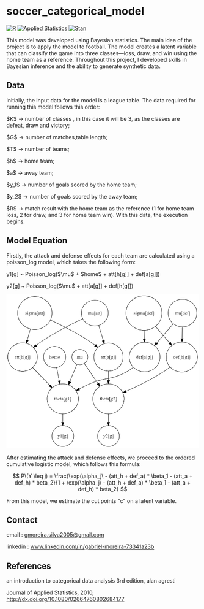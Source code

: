 # soccer_categorical_model
[![R](https://img.shields.io/badge/R-Programming-blue)](https://www.r-project.org/)
[![Applied Statistics](https://img.shields.io/badge/Journal-Applied%20Statistics-blue)](https://www.tandfonline.com/doi/full/10.1080/02664760802684177)
[![Stan](https://img.shields.io/badge/Stan-Modeling-orange)](https://mc-stan.org/)

This model was developed using Bayesian statistics. The main idea of the project is to apply the model to football. The model creates a latent variable that can classify the game into three classes—loss, draw, and win using the home team as a reference. Throughout this project, I developed skills in Bayesian inference and the ability to generate synthetic data.

## Data
Initially, the input data for the model is a league table. The data required for running this model follows this order: 

$K\$ -> number of classes , in this case it will be 3, as the classes are defeat, draw and victory;

$G\$ -> number of matches,table length;

$T\$ -> number of teams;

$h\$ -> home team; 

$a\$ -> away team; 

$y_1\$ -> number of goals scored by the home team;

$y_2\$ -> number of goals scored by the away team; 

$R\$ -> match result with the home team as the reference (1 for home team loss, 2 for draw, and 3 for home team win). With this data, the execution begins.

## Model Equation

Firstly, the attack and defense effects for each team are calculated using a poisson_log model, which takes the following form:

y1[g] ~ Poisson_log($\mu\$ + $home\$ + att[h[g]] + def[a[g]])

y2[g] ~ Poisson_log($\mu\$ + att[a[g]] + def[h[g]])

<div style="text-align:center">
<img src="images/graphviz.png" alt="The directed acyclic graph (DAG) representation of the hierarchical model" width="600" height="400">
</div>

After estimating the attack and defense effects, we proceed to the ordered cumulative logistic model, which follows this formula:

$$
P\(Y \leq j) = \frac{\exp(\alpha_j\ - (att_h + def_a) * \beta_1 - (att_a + def_h) * beta_2}{1 + \exp(\alpha_j\ - (att_h + def_a) * \beta_1 - (att_a + def_h) * beta_2}
$$

From this model, we estimate the cut points "c" on a latent variable.

## Contact

email : gmoreira.silva2005@gmail.com

linkedin : www.linkedin.com/in/gabriel-moreira-73341a23b

## References

an introduction to categorical data analysis 3rd edition, alan agresti

Journal of Applied Statistics, 2010, http://dx.doi.org/10.1080/02664760802684177
